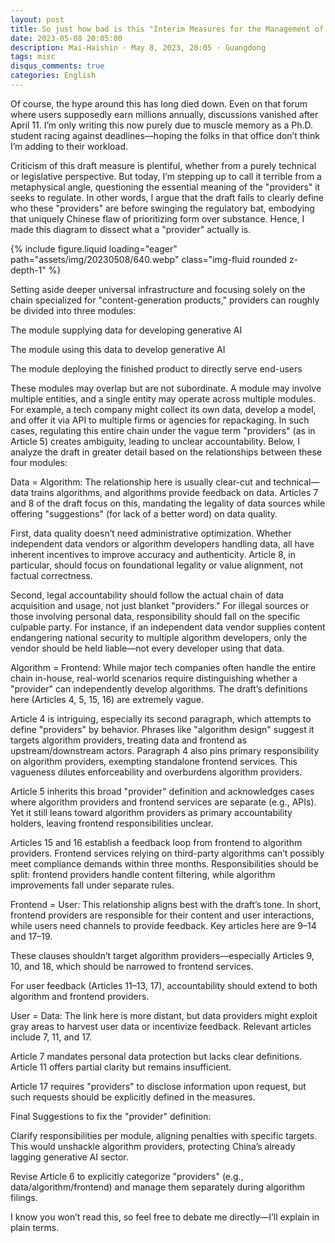 ```yaml
---
layout: post
title: So just how bad is this "Interim Measures for the Management of Generative Artificial Intelligence Services (Draft for Comment)"? (DeepSeek Translated Version)
date: 2023-05-08 20:05:00
description: Mai-Haishin · May 8, 2023, 20:05 · Guangdong
tags: misc
disqus_comments: true
categories: English
---
```


Of course, the hype around this has long died down. Even on that forum where users supposedly earn millions annually, discussions vanished after April 11. I’m only writing this now purely due to muscle memory as a Ph.D. student racing against deadlines—hoping the folks in that office don’t think I’m adding to their workload.

Criticism of this draft measure is plentiful, whether from a purely technical or legislative perspective. But today, I’m stepping up to call it terrible from a metaphysical angle, questioning the essential meaning of the "providers" it seeks to regulate. In other words, I argue that the draft fails to clearly define who these "providers" are before swinging the regulatory bat, embodying that uniquely Chinese flaw of prioritizing form over substance. Hence, I made this diagram to dissect what a "provider" actually is.

{% include figure.liquid loading="eager" path="assets/img/20230508/640.webp" class="img-fluid rounded z-depth-1" %}

Setting aside deeper universal infrastructure and focusing solely on the chain specialized for "content-generation products," providers can roughly be divided into three modules:

The module supplying data for developing generative AI

The module using this data to develop generative AI

The module deploying the finished product to directly serve end-users

These modules may overlap but are not subordinate. A module may involve multiple entities, and a single entity may operate across multiple modules. For example, a tech company might collect its own data, develop a model, and offer it via API to multiple firms or agencies for repackaging. In such cases, regulating this entire chain under the vague term "providers" (as in Article 5) creates ambiguity, leading to unclear accountability. Below, I analyze the draft in greater detail based on the relationships between these four modules:

Data = Algorithm: The relationship here is usually clear-cut and technical—data trains algorithms, and algorithms provide feedback on data. Articles 7 and 8 of the draft focus on this, mandating the legality of data sources while offering "suggestions" (for lack of a better word) on data quality.

First, data quality doesn’t need administrative optimization. Whether independent data vendors or algorithm developers handling data, all have inherent incentives to improve accuracy and authenticity. Article 8, in particular, should focus on foundational legality or value alignment, not factual correctness.

Second, legal accountability should follow the actual chain of data acquisition and usage, not just blanket "providers." For illegal sources or those involving personal data, responsibility should fall on the specific culpable party. For instance, if an independent data vendor supplies content endangering national security to multiple algorithm developers, only the vendor should be held liable—not every developer using that data.

Algorithm = Frontend: While major tech companies often handle the entire chain in-house, real-world scenarios require distinguishing whether a "provider" can independently develop algorithms. The draft’s definitions here (Articles 4, 5, 15, 16) are extremely vague.

Article 4 is intriguing, especially its second paragraph, which attempts to define "providers" by behavior. Phrases like "algorithm design" suggest it targets algorithm providers, treating data and frontend as upstream/downstream actors. Paragraph 4 also pins primary responsibility on algorithm providers, exempting standalone frontend services. This vagueness dilutes enforceability and overburdens algorithm providers.

Article 5 inherits this broad "provider" definition and acknowledges cases where algorithm providers and frontend services are separate (e.g., APIs). Yet it still leans toward algorithm providers as primary accountability holders, leaving frontend responsibilities unclear.

Articles 15 and 16 establish a feedback loop from frontend to algorithm providers. Frontend services relying on third-party algorithms can’t possibly meet compliance demands within three months. Responsibilities should be split: frontend providers handle content filtering, while algorithm improvements fall under separate rules.

Frontend = User: This relationship aligns best with the draft’s tone. In short, frontend providers are responsible for their content and user interactions, while users need channels to provide feedback. Key articles here are 9–14 and 17–19.

These clauses shouldn’t target algorithm providers—especially Articles 9, 10, and 18, which should be narrowed to frontend services.

For user feedback (Articles 11–13, 17), accountability should extend to both algorithm and frontend providers.

User = Data: The link here is more distant, but data providers might exploit gray areas to harvest user data or incentivize feedback. Relevant articles include 7, 11, and 17.

Article 7 mandates personal data protection but lacks clear definitions. Article 11 offers partial clarity but remains insufficient.

Article 17 requires "providers" to disclose information upon request, but such requests should be explicitly defined in the measures.

Final Suggestions to fix the "provider" definition:

Clarify responsibilities per module, aligning penalties with specific targets. This would unshackle algorithm providers, protecting China’s already lagging generative AI sector.

Revise Article 6 to explicitly categorize "providers" (e.g., data/algorithm/frontend) and manage them separately during algorithm filings.

I know you won’t read this, so feel free to debate me directly—I’ll explain in plain terms.